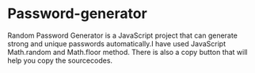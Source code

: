 # Password-generator
Random Password Generator is a JavaScript project that can generate strong and unique passwords automatically.I have used JavaScript Math.random and Math.floor method. There is also a copy button that will help you copy the sourcecodes.
